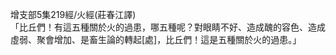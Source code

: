 增支部5集219經/火經(莊春江譯)  
「比丘們！有這五種關於火的過患，哪五種呢？對眼睛不好、造成醜的容色、造成虛弱、聚會增加、是畜生論的轉起[處]，比丘們！這是五種關於火的過患。」  
  
  
